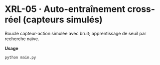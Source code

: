 # XRL-05 · Auto-entraînement cross-réel (capteurs simulés)

Boucle capteur-action simulée avec bruit; apprentissage de seuil par recherche naïve.

**Usage**
```bash
python main.py
```
